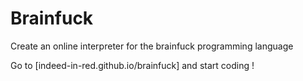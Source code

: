 # Brainfuck
Create an online interpreter for the brainfuck programming language

Go to [indeed-in-red.github.io/brainfuck] and start coding !
